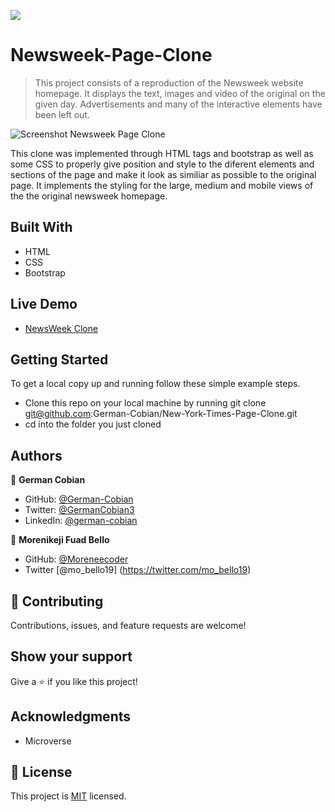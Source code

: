 ![](https://img.shields.io/badge/Microverse-blueviolet)

# Newsweek-Page-Clone

> This project consists of a reproduction of the Newsweek website homepage. It displays the text, images and video of the original on the given day. Advertisements and many of the interactive elements have been left out.

![Screenshot Newsweek Page Clone](https://user-images.githubusercontent.com/68709712/112524776-73404980-8d5d-11eb-95c1-f9db7a704754.png)

This clone was implemented through HTML tags and bootstrap as well as some CSS to properly give position and style to the diferent elements and sections of the page and make it look as similiar as possible to the original page. It implements the styling for the large, medium and mobile views of the the original newsweek homepage.


## Built With

* HTML
* CSS
* Bootstrap


## Live Demo

* [NewsWeek Clone](https://german-cobian.github.io/Newsweek-Page-Clone/)


## Getting Started

To get a local copy up and running follow these simple example steps.

* Clone this repo on your local machine by running 
      git clone git@github.com:German-Cobian/New-York-Times-Page-Clone.git
* cd into the folder you just cloned


## Authors

👤 **German Cobian**
* GitHub: [@German-Cobian](https://github.com/German-Cobian)
* Twitter: [@GermanCobian3](https://twitter.com/GermanCobian3)
* LinkedIn: [@german-cobian](https://www.linkedin.com/in/german-cobian)

👤 **Morenikeji Fuad Bello**
* GitHub: [@Moreneecoder](https://github.com/Moreneecoder)
* Twitter [@mo_bello19] (https://twitter.com/mo_bello19)


## 🤝 Contributing

Contributions, issues, and feature requests are welcome!


## Show your support

Give a ⭐️ if you like this project!


## Acknowledgments

* Microverse


## 📝 License

This project is [MIT](https://github.com/German-Cobian/Newsweek-Page-Clone/blob/main/LICENSE) licensed.
